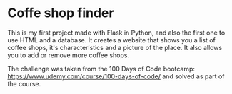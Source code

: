 # Coffe shop finder
This is my first project made with Flask in Python, and also the first one to use HTML and a database. It creates a website that shows you a list of coffee shops, it's characteristics and a picture of the place. 
It also allows you to add or remove more coffee shops. 

The challenge was taken from the 100 Days of Code bootcamp: https://www.udemy.com/course/100-days-of-code/ and solved as part of the course. 
